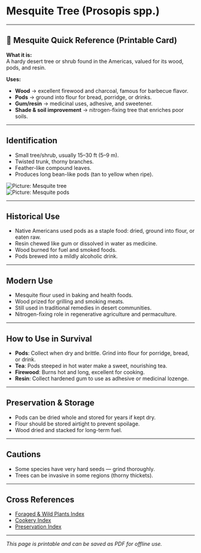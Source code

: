 # Mesquite Tree (Prosopis spp.)

---

## 📜 Mesquite Quick Reference (Printable Card)

**What it is:**  
A hardy desert tree or shrub found in the Americas, valued for its wood, pods, and resin.  

**Uses:**  
- **Wood** → excellent firewood and charcoal, famous for barbecue flavor.  
- **Pods** → ground into flour for bread, porridge, or drinks.  
- **Gum/resin** → medicinal uses, adhesive, and sweetener.  
- **Shade & soil improvement** → nitrogen-fixing tree that enriches poor soils.  

---

## Identification  

- Small tree/shrub, usually 15–30 ft (5–9 m).  
- Twisted trunk, thorny branches.  
- Feather-like compound leaves.  
- Produces long bean-like pods (tan to yellow when ripe).  

![Picture: Mesquite tree](images/placeholder-mesquite-tree.jpg)  
![Picture: Mesquite pods](images/placeholder-mesquite-pods.jpg)  

---

## Historical Use  

- Native Americans used pods as a staple food: dried, ground into flour, or eaten raw.  
- Resin chewed like gum or dissolved in water as medicine.  
- Wood burned for fuel and smoked foods.  
- Pods brewed into a mildly alcoholic drink.  

---

## Modern Use  

- Mesquite flour used in baking and health foods.  
- Wood prized for grilling and smoking meats.  
- Still used in traditional remedies in desert communities.  
- Nitrogen-fixing role in regenerative agriculture and permaculture.  

---

## How to Use in Survival  

- **Pods**: Collect when dry and brittle. Grind into flour for porridge, bread, or drink.  
- **Tea**: Pods steeped in hot water make a sweet, nourishing tea.  
- **Firewood**: Burns hot and long, excellent for cooking.  
- **Resin**: Collect hardened gum to use as adhesive or medicinal lozenge.  

---

## Preservation & Storage  

- Pods can be dried whole and stored for years if kept dry.  
- Flour should be stored airtight to prevent spoilage.  
- Wood dried and stacked for long-term fuel.  

---

## Cautions  

- Some species have very hard seeds — grind thoroughly.  
- Trees can be invasive in some regions (thorny thickets).  

---

## Cross References  

- [Foraged & Wild Plants Index](../plants-index.md)  
- [Cookery Index](../cookery.md)  
- [Preservation Index](../preservation.md)  

---

*This page is printable and can be saved as PDF for offline use.*
